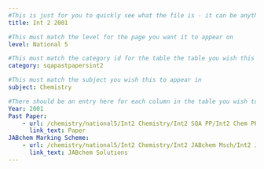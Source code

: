 ```yaml
---
#This is just for you to quickly see what the file is - it can be anything you want
title: Int 2 2001

#This must match the level for the page you want it to appear on
level: National 5

#This must match the category id for the table the table you wish this to appear in
category: sqapastpapersint2

#This must match the subject you wish this to appear in
subject: Chemistry

#There should be an entry here for each column in the table you wish to populate:
Year: 2001
Past Paper:
    - url: /chemistry/national5/Int2 Chemistry/Int2 SQA PP/Int2 Chem PP 2001.pdf
      link_text: Paper
JABchem Marking Scheme:
    - url: /chemistry/national5/Int2 Chemistry/Int2 JABchem Msch/Int2 JABchem Msch 2001.pdf
      link_text: JABchem Solutions
---
```


